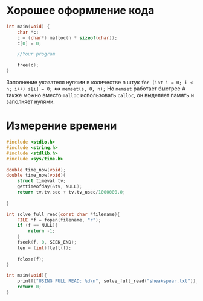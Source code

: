 # Хорошее оформление кода

``` c
int main(void) {
    char *c;
    c = (char*) malloc(n * sizeof(char));
    c[0] = 0;

    //Your program

    free(c);
}
```
Заполнение указателя нулями в количестве n штук
`for (int i = 0; i < n; i++) s[i] = 0;` <=> `memset(s, 0, n);`
Но `memset` работает быстрее
А также можно вместо `malloc` использовать `calloc`, он выделяет память и заполняет нулями.

# Измерение времени

``` c
#include <stdio.h>
#include <string.h>
#include <stdlib.h>
#include <sys/time.h>

double time_now(void);
double time_now(void){
    struct timeval tv;
    gettimeofday(&tv, NULL);
    return tv.tv.sec + tv.tv_usec/1000000.0;
    
}

int solve_full_read(const char *filename){
    FILE *f = fopen(filename, "r");
    if (f == NULL){
        return -1;
    }
    fseek(f, 0, SEEK_END);
    len = (int)ftell(f);
    
    fclose(f);
}

int main(void){
    printf("USING FULL READ: %d\n", solve_full_read("sheakspear.txt"));
    return 0;
}

```
